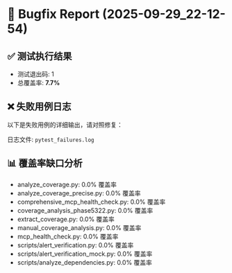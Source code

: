 # 🐞 Bugfix Report (2025-09-29_22-12-54)

## ✅ 测试执行结果
- 测试退出码: 1
- 总覆盖率: **7.7%**

## ❌ 失败用例日志

以下是失败用例的详细输出，请对照修复：

日志文件: `pytest_failures.log`

## 📊 覆盖率缺口分析

- analyze_coverage.py: 0.0% 覆盖率
- analyze_coverage_precise.py: 0.0% 覆盖率
- comprehensive_mcp_health_check.py: 0.0% 覆盖率
- coverage_analysis_phase5322.py: 0.0% 覆盖率
- extract_coverage.py: 0.0% 覆盖率
- manual_coverage_analysis.py: 0.0% 覆盖率
- mcp_health_check.py: 0.0% 覆盖率
- scripts/alert_verification.py: 0.0% 覆盖率
- scripts/alert_verification_mock.py: 0.0% 覆盖率
- scripts/analyze_dependencies.py: 0.0% 覆盖率